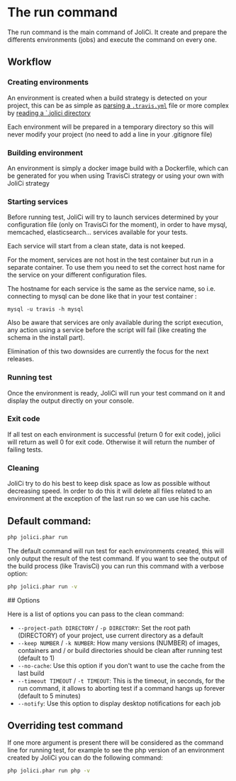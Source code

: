 # The run command

The run command is the main command of JoliCi. It create and prepare the differents environments (jobs) and execute the command on every one.

## Workflow

### Creating environments

An environment is created when a build strategy is detected on your project, 
this can be as simple as [parsing a `.travis.yml`](../strategies/TravisCiStrategy.md) file or more complex
by [reading a `.jolici directory](../strategies/JoliCiStrategy.md)

Each environment will be prepared in a temporary directory so this will never modify your project (no need to add a line in 
your .gitignore file)

### Building environment

An environment is simply a docker image build with a Dockerfile, which can be generated for you when using
TravisCi strategy or using your own with JoliCi strategy

### Starting services

Before running test, JoliCi will try to launch services determined by your configuration file (only on TravisCi for the moment), 
in order to have mysql, memcached, elasticsearch... services available for your tests.

Each service will start from a clean state, data is not keeped.

For the moment, services are not host in the test container but run in a separate container.
To use them you need to set the correct host name for the service on your different configuration files.

The hostname for each service is the same as the service name, so i.e. connecting to mysql can be done like that in 
your test container : 

```
mysql -u travis -h mysql
```

Also be aware that services are only available during the script execution, any action using a service before the script 
will fail (like creating the schema in the install part).

Elimination of this two downsides are currently the focus for the next releases.

### Running test

Once the environment is ready, JoliCi will run your test command on it and display the output directly on your console.

### Exit code

If all test on each environment is successful (return 0 for exit code), jolici will return as well 0 for exit code.
Otherwise it will return the number of failing tests.

### Cleaning

JoliCi try to do his best to keep disk space as low as possible without decreasing speed. In order to do this it will delete all
files related to an environment at the exception of the last run so we can use his cache.

## Default command:

```bash
php jolici.phar run
```

The default command will run test for each environments created, this will only output the result of the test command. If you 
want to see the output of the build process (like TravisCi) you can run this command with a verbose option:

```bash
php jolici.phar run -v
```

## Options

Here is a list of options you can pass to the clean command:

* `--project-path DIRECTORY` / `-p DIRECTORY`: Set the root path (DIRECTORY) of your project, use current directory as a default
* `--keep NUMBER` / `-k NUMBER`: How many versions (NUMBER) of images, containers and / or build directories should be clean after running test (default to 1)
* `--no-cache`: Use this option if you don't want to use the cache from the last build
* `--timeout TIMEOUT` / `-t TIMEOUT`: This is the timeout, in seconds, for the run command, it allows to aborting test if a command hangs up forever (default to 5 minutes)
* `--notify`: Use this option to display desktop notifications for each job

## Overriding test command

If one more argument is present there will be considered as the command line for running test, 
for example to see the php version of an environment created by JoliCi you can do the following command:

```bash
php jolici.phar run php -v
```
